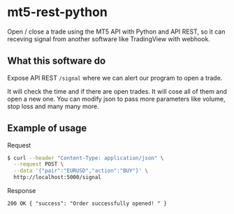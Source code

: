 # mt5-rest-python

Open / close a trade using the MT5 API with Python and API REST, so it can receving signal from another software like TradingView with webhook.

## What this software do

Expose API REST `/signal` where we can alert our program to open a trade.

It will check the time and if there are open trades. It will cose all of them and open a new one. You can modify json to pass more parameters like volume, stop loss and many many more.

## Example of usage

Request

```sh
$ curl --header "Content-Type: application/json" \
  --request POST \
  --data '{"pair":"EURUSD","action":"BUY"}' \
  http://localhost:5000/signal
```

Response
```
200 OK { "success": "Order successfully opened! " }
```
